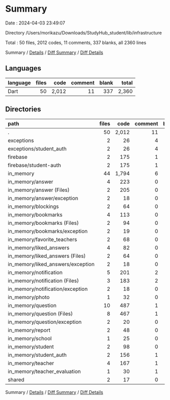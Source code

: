 # Summary

Date : 2024-04-03 23:49:07

Directory /Users/morikazu/Downloads/StudyHub_student/lib/infrastructure

Total : 50 files,  2012 codes, 11 comments, 337 blanks, all 2360 lines

Summary / [Details](details.md) / [Diff Summary](diff.md) / [Diff Details](diff-details.md)

## Languages
| language | files | code | comment | blank | total |
| :--- | ---: | ---: | ---: | ---: | ---: |
| Dart | 50 | 2,012 | 11 | 337 | 2,360 |

## Directories
| path | files | code | comment | blank | total |
| :--- | ---: | ---: | ---: | ---: | ---: |
| . | 50 | 2,012 | 11 | 337 | 2,360 |
| exceptions | 2 | 26 | 4 | 7 | 37 |
| exceptions/student_auth | 2 | 26 | 4 | 7 | 37 |
| firebase | 2 | 175 | 1 | 18 | 194 |
| firebase/student-auth | 2 | 175 | 1 | 18 | 194 |
| in_memory | 44 | 1,794 | 6 | 306 | 2,106 |
| in_memory/answer | 4 | 223 | 0 | 29 | 252 |
| in_memory/answer (Files) | 2 | 205 | 0 | 22 | 227 |
| in_memory/answer/exception | 2 | 18 | 0 | 7 | 25 |
| in_memory/blockings | 2 | 64 | 0 | 13 | 77 |
| in_memory/bookmarks | 4 | 113 | 0 | 24 | 137 |
| in_memory/bookmarks (Files) | 2 | 94 | 0 | 17 | 111 |
| in_memory/bookmarks/exception | 2 | 19 | 0 | 7 | 26 |
| in_memory/favorite_teachers | 2 | 68 | 0 | 14 | 82 |
| in_memory/liked_answers | 4 | 82 | 0 | 23 | 105 |
| in_memory/liked_answers (Files) | 2 | 64 | 0 | 16 | 80 |
| in_memory/liked_answers/exception | 2 | 18 | 0 | 7 | 25 |
| in_memory/notification | 5 | 201 | 2 | 28 | 231 |
| in_memory/notification (Files) | 3 | 183 | 2 | 21 | 206 |
| in_memory/notification/exception | 2 | 18 | 0 | 7 | 25 |
| in_memory/photo | 1 | 32 | 0 | 8 | 40 |
| in_memory/question | 10 | 487 | 1 | 78 | 566 |
| in_memory/question (Files) | 8 | 467 | 1 | 71 | 539 |
| in_memory/question/exception | 2 | 20 | 0 | 7 | 27 |
| in_memory/report | 2 | 48 | 0 | 10 | 58 |
| in_memory/school | 1 | 25 | 0 | 5 | 30 |
| in_memory/student | 2 | 98 | 0 | 14 | 112 |
| in_memory/student_auth | 2 | 156 | 1 | 26 | 183 |
| in_memory/teacher | 4 | 167 | 1 | 28 | 196 |
| in_memory/teacher_evaluation | 1 | 30 | 1 | 6 | 37 |
| shared | 2 | 17 | 0 | 6 | 23 |

Summary / [Details](details.md) / [Diff Summary](diff.md) / [Diff Details](diff-details.md)